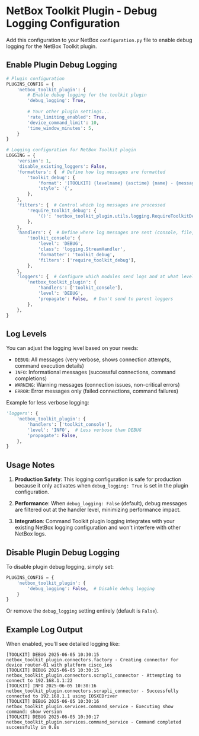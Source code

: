# NetBox Toolkit Plugin - Debug Logging Configuration

Add this configuration to your NetBox `configuration.py` file to enable debug logging for the NetBox Toolkit plugin.

## Enable Plugin Debug Logging

```python
# Plugin configuration
PLUGINS_CONFIG = {
    'netbox_toolkit_plugin': {
        # Enable debug logging for the toolkit plugin
        'debug_logging': True,
        
        # Your other plugin settings...
        'rate_limiting_enabled': True,
        'device_command_limit': 10,
        'time_window_minutes': 5,
    }
}

# Logging configuration for NetBox Toolkit plugin
LOGGING = {
    'version': 1,
    'disable_existing_loggers': False,
    'formatters': {  # Define how log messages are formatted
        'toolkit_debug': {
            'format': '[TOOLKIT] {levelname} {asctime} {name} - {message}',
            'style': '{',
        },
    },
    'filters': {  # Control which log messages are processed
        'require_toolkit_debug': {
            '()': 'netbox_toolkit_plugin.utils.logging.RequireToolkitDebug',
        },
    },
    'handlers': {  # Define where log messages are sent (console, file, etc.)
        'toolkit_console': {
            'level': 'DEBUG',
            'class': 'logging.StreamHandler',
            'formatter': 'toolkit_debug',
            'filters': ['require_toolkit_debug'],
        },
    },
    'loggers': {  # Configure which modules send logs and at what level
        'netbox_toolkit_plugin': {
            'handlers': ['toolkit_console'],
            'level': 'DEBUG',
            'propagate': False,  # Don't send to parent loggers
        },
    },
}
```

## Log Levels

You can adjust the logging level based on your needs:

- `DEBUG`: All messages (very verbose, shows connection attempts, command execution details)
- `INFO`: Informational messages (successful connections, command completions)
- `WARNING`: Warning messages (connection issues, non-critical errors)
- `ERROR`: Error messages only (failed connections, command failures)

Example for less verbose logging:
```python
'loggers': {
    'netbox_toolkit_plugin': {
        'handlers': ['toolkit_console'],
        'level': 'INFO',  # Less verbose than DEBUG
        'propagate': False,
    },
}
```

## Usage Notes

1. **Production Safety**: This logging configuration is safe for production because it only activates when `debug_logging: True` is set in the plugin configuration.

2. **Performance**: When `debug_logging: False` (default), debug messages are filtered out at the handler level, minimizing performance impact.

3. **Integration**: Command Toolkit plugin logging integrates with your existing NetBox logging configuration and won't interfere with other NetBox logs.

## Disable Plugin Debug Logging

To disable plugin debug logging, simply set:
```python
PLUGINS_CONFIG = {
    'netbox_toolkit_plugin': {
        'debug_logging': False,  # Disable debug logging
    }
}
```

Or remove the `debug_logging` setting entirely (default is `False`).

## Example Log Output

When enabled, you'll see detailed logging like:
```
[TOOLKIT] DEBUG 2025-06-05 10:30:15 netbox_toolkit_plugin.connectors.factory - Creating connector for device router-01 with platform cisco_ios
[TOOLKIT] DEBUG 2025-06-05 10:30:15 netbox_toolkit_plugin.connectors.scrapli_connector - Attempting to connect to 192.168.1.1:22
[TOOLKIT] INFO 2025-06-05 10:30:16 netbox_toolkit_plugin.connectors.scrapli_connector - Successfully connected to 192.168.1.1 using IOSXEDriver
[TOOLKIT] DEBUG 2025-06-05 10:30:16 netbox_toolkit_plugin.services.command_service - Executing show command: show version
[TOOLKIT] DEBUG 2025-06-05 10:30:17 netbox_toolkit_plugin.services.command_service - Command completed successfully in 0.8s
```
